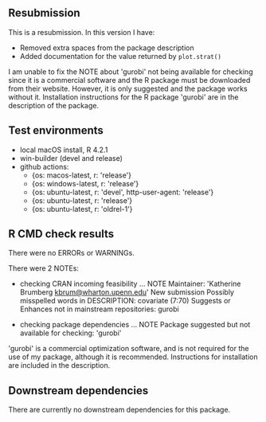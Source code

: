## Resubmission
This is a resubmission. In this version I have:
* Removed extra spaces from the package description
* Added documentation for the value returned by `plot.strat()` 

I am unable to fix the NOTE about 'gurobi' not being available for checking since it is a commercial software and the R package must be downloaded from their website. However, it is only suggested and the package works without it. Installation instructions for the R package 'gurobi' are in the description of the package.

## Test environments
- local macOS install, R 4.2.1
- win-builder (devel and release)
- github actions:
    - {os: macos-latest,   r: 'release'}
    - {os: windows-latest, r: 'release'}
    - {os: ubuntu-latest,   r: 'devel', http-user-agent: 'release'}
    - {os: ubuntu-latest,   r: 'release'}
    - {os: ubuntu-latest,   r: 'oldrel-1'}

## R CMD check results
There were no ERRORs or WARNINGs.

There were 2 NOTEs:

* checking CRAN incoming feasibility ... NOTE
Maintainer: 'Katherine Brumberg <kbrum@wharton.upenn.edu>'
New submission
Possibly misspelled words in DESCRIPTION:
  covariate (7:70)
Suggests or Enhances not in mainstream repositories:
  gurobi
    
* checking package dependencies ... NOTE
Package suggested but not available for checking: 'gurobi'

'gurobi' is a commercial optimization software, and is not required for the use of my package, although it is recommended. Instructions for installation are included in the description.

## Downstream dependencies
There are currently no downstream dependencies for this package.
